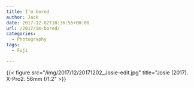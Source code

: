 ```yaml
---
title: I’m bored
author: Jack
date: 2017-12-02T18:36:55+00:00
url: /2017/im-bored/
categories:
  - Photography
tags:
  - Fuji

---
```


{{< figure src="/img/2017/12/20171202_Josie-edit.jpg" title="Josie (2017). X-Pro2. 56mm f/1.2" >}}

